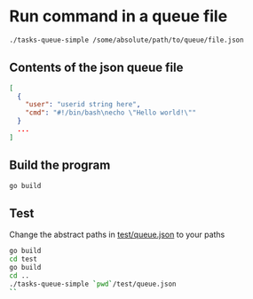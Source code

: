 # Run command in a queue file
```sh
./tasks-queue-simple /some/absolute/path/to/queue/file.json
```

## Contents of the json queue file
```json
[
  {
    "user": "userid string here",
    "cmd": "#!/bin/bash\necho \"Hello world!\""
  }
  ...
]
```

## Build the program
```sh
go build
```

## Test
Change the abstract paths in [test/queue.json](test/queue.json) to your paths
```sh
go build
cd test
go build
cd ..
./tasks-queue-simple `pwd`/test/queue.json
``
